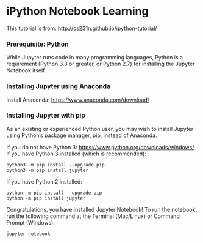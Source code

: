 # iPython Notebook Learning

This tutorial is from: http://cs231n.github.io/ipython-tutorial/

### Prerequisite: Python

While Jupyter runs code in many programming languages, Python is a requirement (Python 3.3 or greater, or Python 2.7) for installing the Jupyter Notebook itself.

### Installing Jupyter using Anaconda

Install Anaconda: https://www.anaconda.com/download/

### Installing Jupyter with pip

As an existing or experienced Python user, you may wish to install Jupyter using Python’s package manager, pip, instead of Anaconda.

If you do not have Python 3: https://www.python.org/downloads/windows/
If you have Python 3 installed (which is recommended):

```shell
python3 -m pip install --upgrade pip
python3 -m pip install jupyter
```

If you have Python 2 installed:

```shell
python -m pip install --upgrade pip
python -m pip install jupyter
```

Congratulations, you have installed Jupyter Notebook! To run the notebook, run the following command at the Terminal (Mac/Linux) or Command Prompt (Windows):

```shell
jupyter notebook
```
